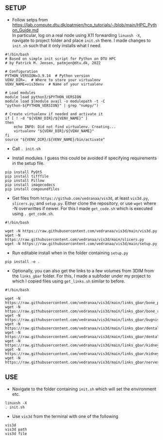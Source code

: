 ## SETUP

- Follow setps from 
https://lab.compute.dtu.dk/patmjen/hcp_tutorials/-/blob/main/HPC_Python_Guide.md  
In particular, log on a real node using X11 forwarding `linuxsh -X`, navigate to project folder and place `init.sh` there. I made changes to `init.sh` such that it only installs what I need. 

```
#!/bin/bash
# Based on simple init script for Python on DTU HPC
# by Patrick M. Jensen, patmjen@dtu.dk, 2022

# Configuration
PYTHON_VERSION=3.9.14  # Python version
VENV_DIR=.  # Where to store your virtualenv
VENV_NAME=vis3denv  # Name of your virtualenv

# Load modules
module load python3/$PYTHON_VERSION
module load $(module avail -o modulepath -t -C "python-${PYTHON_VERSION}" | grep "numpy/")

# Create virtualenv if needed and activate it
if [ ! -d "${VENV_DIR}/${VENV_NAME}" ]
then
    echo INFO: Did not find virtualenv. Creating...
    virtualenv "${VENV_DIR}/${VENV_NAME}"
fi
source "${VENV_DIR}/${VENV_NAME}/bin/activate"
```

- Call `. init.sh`

- Install modules. I guess this could be avoided if specifying requirements in the setup file.
```
pip install PyQt5
pip install tifffile
pip install Pillow
pip install imagecodecs
pip install compoundfiles
```
- Get files from `https://github.com/vedranaa/vis3d`, at least `vis3d.py`, `slicers.py`, and `setup.py`. Either clone the repository, or use  `wget` where -N overwrittes if newer. For this I made  `get_code.sh` which is executed using `. get_code.sh`.
```
#!/bin/bash

wget -N https://raw.githubusercontent.com/vedranaa/vis3d/main/vis3d.py 
wget -N https://raw.githubusercontent.com/vedranaa/vis3d/main/slicers.py 
wget -N https://raw.githubusercontent.com/vedranaa/vis3d/main/setup.py
````

- Run editable install when in the folder containing `setup.py`
```
pip install -e .
```

- Optionally, you can also get the links to a few volumes from 3DIM from the `links_gbar` folder. For this, I made a subfoder under my project to which I copied files using `get_links.sh` similar to before. 

```
#!/bin/bash

wget -N https://raw.githubusercontent.com/vedranaa/vis3d/main/links_gbar/bone_projections.txt 
wget -N https://raw.githubusercontent.com/vedranaa/vis3d/main/links_gbar/bone_reconstruction.txt 
wget -N https://raw.githubusercontent.com/vedranaa/vis3d/main/links_gbar/bugnist.txt 
wget -N https://raw.githubusercontent.com/vedranaa/vis3d/main/links_gbar/dental_implant_silk.txt 
wget -N https://raw.githubusercontent.com/vedranaa/vis3d/main/links_gbar/dental_implant_stitched.txt 
wget -N https://raw.githubusercontent.com/vedranaa/vis3d/main/links_gbar/kidney_elettra.txt 
wget -N https://raw.githubusercontent.com/vedranaa/vis3d/main/links_gbar/kidney_rat3.txt 
wget -N https://raw.githubusercontent.com/vedranaa/vis3d/main/links_gbar/nerves_part_url.txt 
````


## USE
- Navigate to the folder containing `init.sh` which will set the environment etc.

```
linuxsh -X
. init.sh
```

- Use `vis3d` from the terminal with one of the following
```
vis3d
vis3d path
vis3d file 
```

